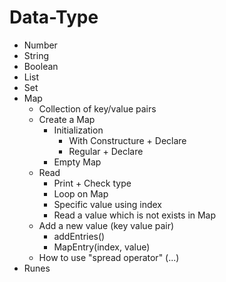 # Data-Type

- Number
- String
- Boolean
- List
- Set
- Map
    - Collection of key/value pairs 
    - Create a Map
        - Initialization 
            - With Constructure + Declare
            - Regular + Declare 
        - Empty Map
    - Read 
        - Print + Check type 
        - Loop on Map 
        - Specific value using index 
        - Read a value which is not exists in Map
    - Add a new value (key value pair) 
        - addEntries()
        - MapEntry(index, value)
    - How to use "spread operator" (...) 
- Runes